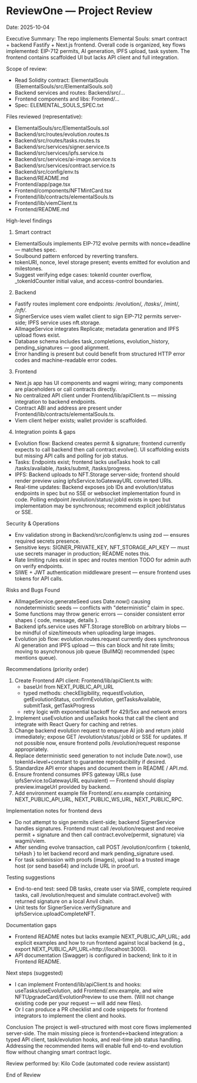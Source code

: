 # ReviewOne — Project Review

Date: 2025-10-04

Executive Summary:
The repo implements Elemental Souls: smart contract + backend Fastify + Next.js frontend.
Overall code is organized, key flows implemented: EIP-712 permits, AI generation, IPFS upload, task system.
The frontend contains scaffolded UI but lacks API client and full integration.

Scope of review:
- Read Solidity contract: ElementalSouls (ElementalSouls/src/ElementalSouls.sol)
- Backend services and routes: Backend/src/...
- Frontend components and libs: Frontend/...
- Spec: ELEMENTAL_SOULS_SPEC.txt

Files reviewed (representative):
- ElementalSouls/src/ElementalSouls.sol
- Backend/src/routes/evolution.routes.ts
- Backend/src/routes/tasks.routes.ts
- Backend/src/services/signer.service.ts
- Backend/src/services/ipfs.service.ts
- Backend/src/services/ai-image.service.ts
- Backend/src/services/contract.service.ts
- Backend/src/config/env.ts
- Backend/README.md
- Frontend/app/page.tsx
- Frontend/components/NFTMintCard.tsx
- Frontend/lib/contracts/elementalSouls.ts
- Frontend/lib/viemClient.ts
- Frontend/README.md

High-level findings
1) Smart contract
- ElementalSouls implements EIP-712 evolve permits with nonce+deadline — matches spec.
- Soulbound pattern enforced by reverting transfers.
- tokenURI, nonce, level storage present; events emitted for evolution and milestones.
- Suggest verifying edge cases: tokenId counter overflow, _tokenIdCounter initial value, and access-control boundaries.

2) Backend
- Fastify routes implement core endpoints: /evolution/*, /tasks/*, /mint/*, /nft/*.
- SignerService uses viem wallet client to sign EIP-712 permits server-side; IPFS service uses nft.storage.
- AIImageService integrates Replicate; metadata generation and IPFS upload flows exist.
- Database schema includes task_completions, evolution_history, pending_signatures — good alignment.
- Error handling is present but could benefit from structured HTTP error codes and machine-readable error codes.

3) Frontend
- Next.js app has UI components and wagmi wiring; many components are placeholders or call contracts directly.
- No centralized API client under Frontend/lib/apiClient.ts — missing integration to backend endpoints.
- Contract ABI and address are present under Frontend/lib/contracts/elementalSouls.ts.
- Viem client helper exists; wallet provider is scaffolded.

4) Integration points & gaps
- Evolution flow: Backend creates permit & signature; frontend currently expects to call backend then call contract.evolve(). UI scaffolding exists but missing API calls and polling for job status.
- Tasks: Endpoints exist; frontend lacks useTasks hook to call /tasks/available, /tasks/submit, /tasks/progress.
- IPFS: Backend uploads to NFT.Storage server-side; frontend should render preview using ipfsService.toGatewayURL converted URIs.
- Real-time updates: Backend exposes job IDs and evolution/status endpoints in spec but no SSE or websocket implementation found in code. Polling endpoint /evolution/status/:jobId exists in spec but implementation may be synchronous; recommend explicit jobId/status or SSE.

Security & Operations
- Env validation strong in Backend/src/config/env.ts using zod — ensures required secrets presence.
- Sensitive keys: SIGNER_PRIVATE_KEY, NFT_STORAGE_API_KEY — must use secrets manager in production; README notes this.
- Rate limiting rules exist in spec and routes mention TODO for admin auth on verify endpoints.
- SIWE + JWT authentication middleware present — ensure frontend uses tokens for API calls.

Risks and Bugs Found
- AIImageService.generateSeed uses Date.now() causing nondeterministic seeds — conflicts with "deterministic" claim in spec.
- Some functions may throw generic errors — consider consistent error shapes { code, message, details }.
- Backend ipfs.service uses NFT.Storage storeBlob on arbitrary blobs — be mindful of size/timeouts when uploading large images.
- Evolution job flow: evolution.routes.request currently does synchronous AI generation and IPFS upload — this can block and hit rate limits; moving to asynchronous job queue (BullMQ) recommended (spec mentions queue).

Recommendations (priority order)
1. Create Frontend API client: Frontend/lib/apiClient.ts with:
   - baseUrl from NEXT_PUBLIC_API_URL
   - typed methods: checkEligibility, requestEvolution, getEvolutionStatus, confirmEvolution, getTasksAvailable, submitTask, getTaskProgress
   - retry logic with exponential backoff for 429/5xx and network errors
2. Implement useEvolution and useTasks hooks that call the client and integrate with React Query for caching and retries.
3. Change backend evolution request to enqueue AI job and return jobId immediately; expose GET /evolution/status/:jobId or SSE for updates. If not possible now, ensure frontend polls /evolution/request response appropriately.
4. Replace deterministic seed generation to not include Date.now(), use tokenId+level+constant to guarantee reproducibility if desired.
5. Standardize API error shapes and document them in README / API.md.
6. Ensure frontend consumes IPFS gateway URLs (use ipfsService.toGatewayURL equivalent) — Frontend should display preview.imageUrl provided by backend.
7. Add environment example file Frontend/.env.example containing NEXT_PUBLIC_API_URL, NEXT_PUBLIC_WS_URL, NEXT_PUBLIC_RPC.

Implementation notes for frontend devs
- Do not attempt to sign permits client-side; backend SignerService handles signatures. Frontend must call /evolution/request and receive permit + signature and then call contract.evolve(permit, signature) via wagmi/viem.
- After sending evolve transaction, call POST /evolution/confirm { tokenId, txHash } to let backend record and mark pending_signature used.
- For task submission with proofs (images), upload to a trusted image host (or send base64) and include URL in proof.url.

Testing suggestions
- End-to-end test: seed DB tasks, create user via SIWE, complete required tasks, call /evolution/request and simulate contract.evolve() with returned signature on a local Anvil chain.
- Unit tests for SignerService.verifySignature and ipfsService.uploadCompleteNFT.

Documentation gaps
- Frontend README notes but lacks example NEXT_PUBLIC_API_URL; add explicit examples and how to run frontend against local backend (e.g., export NEXT_PUBLIC_API_URL=http://localhost:3000).
- API documentation (Swagger) is configured in backend; link to it in Frontend README.

Next steps (suggested)
- I can implement Frontend/lib/apiClient.ts and hooks: useTasks/useEvolution, add Frontend/.env.example, and wire NFTUpgradeCard/EvolutionPreview to use them. (Will not change existing code per your request — will add new files).
- Or I can produce a PR checklist and code snippets for frontend integrators to implement the client and hooks.

Conclusion
The project is well-structured with most core flows implemented server-side. The main missing piece is frontend↔backend integration: a typed API client, task/evolution hooks, and real-time job status handling. Addressing the recommended items will enable full end-to-end evolution flow without changing smart contract logic.

Review performed by: Kilo Code (automated code review assistant)

End of Review